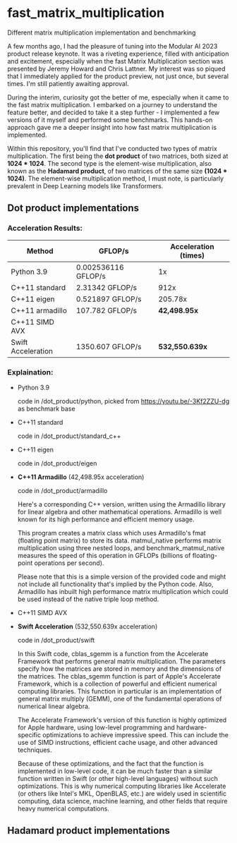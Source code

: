 # fast_matrix_multiplication
Different matrix multiplication implementation and benchmarking

A few months ago, I had the pleasure of tuning into the Modular AI 2023 product release keynote. It was a riveting experience, filled with anticipation and excitement, especially when the fast Matrix Multiplication section was presented by Jeremy Howard and Chris Lattner. My interest was so piqued that I immediately applied for the product preview, not just once, but several times. I'm still patiently awaiting approval.

During the interim, curiosity got the better of me, especially when it came to the fast matrix multiplication. I embarked on a journey to understand the feature better, and decided to take it a step further - I implemented a few versions of it myself and performed some benchmarks. This hands-on approach gave me a deeper insight into how fast matrix multiplication is implemented.

Within this repository, you'll find that I've conducted two types of matrix multiplication. The first being the __dot product__ of two matrices, both sized at __1024 * 1024__. The second type is the element-wise multiplication, also known as the __Hadamard product__, of two matrices of the same size __(1024 * 1024)__. The element-wise multiplication method, I must note, is particularly prevalent in Deep Learning models like Transformers.

## Dot product implementations

### Acceleration Results:
| Method           | GFLOP/s                       |  Acceleration (times)  |
| --------         | --------                      | ------         |
| Python 3.9       | 0.002536116 GFLOP/s |     1x         |
| C++11 standard   | 2.31342 GFLOP/s               |     912x       |
| C++11 eigen      | 0.521897 GFLOP/s              |     205.78x    |
| C++11 armadillo  | 107.782 GFLOP/s               |     __42,498.95x__ |
| C++11 SIMD AVX   | 
| Swift Acceleration| 1350.607 GFLOP/s             |     __532,550.639x__|

### Explaination:

* Python 3.9

  code in /dot_product/python, picked from https://youtu.be/-3Kf2ZZU-dg as benchmark base
  
  
* C++11 standard

  code in /dot_product/standard_c++
  
  
* C++11 eigen

  code in /dot_product/eigen
  
  
* __C++11 Armadillo__ (42,498.95x acceleration)

  code in /dot_product/armadillo

  Here's a corresponding C++ version, written using the Armadillo library for linear algebra and other mathematical operations. Armadillo is well known for its high performance and efficient memory usage.

  This program creates a matrix class which uses Armadillo's fmat (floating point matrix) to store its data. matmul_native performs matrix multiplication using three nested loops, and benchmark_matmul_native measures the speed of this operation in GFLOPs (billions of floating-point operations per second).

  Please note that this is a simple version of the provided code and might not include all functionality that's implied by the Python code. Also, Armadillo has inbuilt high performance matrix multiplication which could be used instead of the native triple loop method.
  
  
* C++11 SIMD AVX
  
  
* __Swift Acceleration__ (532,550.639x acceleration)

  code in /dot_product/swift

  In this Swift code, cblas_sgemm is a function from the Accelerate Framework that performs general matrix multiplication. The parameters specify how the matrices are stored in memory and the dimensions of the matrices.
   The cblas_sgemm function is part of Apple's Accelerate Framework, which is a collection of powerful and efficient numerical computing libraries. This function in particular is an implementation of general matrix multiply (GEMM), one of the fundamental operations of numerical linear algebra.

  The Accelerate Framework's version of this function is highly optimized for Apple hardware, using low-level programming and hardware-specific optimizations to achieve impressive speed. This can include the use of SIMD instructions, efficient cache usage, and other advanced techniques.

  Because of these optimizations, and the fact that the function is implemented in low-level code, it can be much faster than a similar function written in Swift (or other high-level languages) without such optimizations. This is why numerical computing libraries like Accelerate (or others like Intel's MKL, OpenBLAS, etc.) are widely used in scientific computing, data science, machine learning, and other fields that require heavy numerical computations.
  
  
  




## Hadamard product implementations




